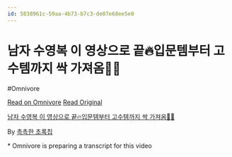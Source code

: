 ```yaml
---
id: 5838961c-59aa-4b73-b7c3-de07e68ee5e0
---
```


# 남자 수영복 이 영상으로 끝🔥입문템부터 고수템까지 싹 가져옴👊🏾
#Omnivore
 
[Read on Omnivore](https://omnivore.app/me/https-youtube-com-watch-v-z-qq-3-ik-mw-nt-q-191f209bc78)
[Read Original](https://youtube.com/watch?v=zQQ3IKMwNtQ)
 
[남자 수영복 이 영상으로 끝🔥입문템부터 고수템까지 싹 가져옴👊🏾](https://youtube.com/watch?v=zQQ3IKMwNtQ)

By [촉촉한 초록칩](https://www.youtube.com/@chorokchip)

\* Omnivore is preparing a transcript for this video